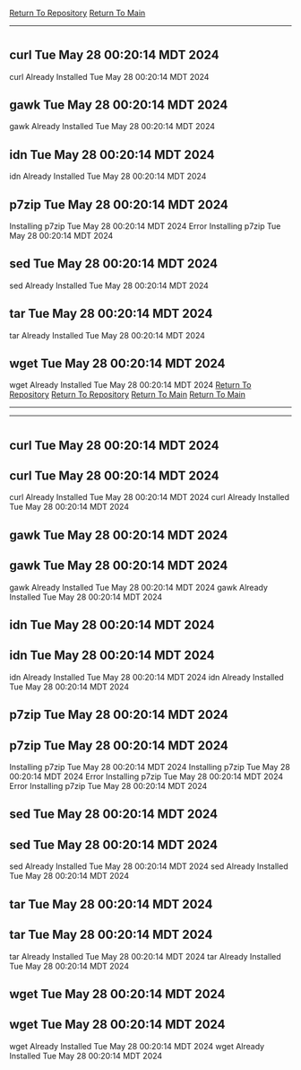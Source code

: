 [Return To Repository](https://github.com/DigitalWarrior/piholeparser/)
[Return To Main](https://github.com/DigitalWarrior/piholeparser/blob/master/RecentRunLogs/Mainlog.md)
____________________________________
# 
## curl Tue May 28 00:20:14 MDT 2024
curl Already Installed Tue May 28 00:20:14 MDT 2024
## gawk Tue May 28 00:20:14 MDT 2024
gawk Already Installed Tue May 28 00:20:14 MDT 2024
## idn Tue May 28 00:20:14 MDT 2024
idn Already Installed Tue May 28 00:20:14 MDT 2024
## p7zip Tue May 28 00:20:14 MDT 2024
Installing p7zip Tue May 28 00:20:14 MDT 2024
Error Installing p7zip Tue May 28 00:20:14 MDT 2024
## sed Tue May 28 00:20:14 MDT 2024
sed Already Installed Tue May 28 00:20:14 MDT 2024
## tar Tue May 28 00:20:14 MDT 2024
tar Already Installed Tue May 28 00:20:14 MDT 2024
## wget Tue May 28 00:20:14 MDT 2024
wget Already Installed Tue May 28 00:20:14 MDT 2024
[Return To Repository](https://github.com/DigitalWarrior/piholeparser/)
[Return To Repository](https://github.com/DigitalWarrior/piholeparser/)
[Return To Main](https://github.com/DigitalWarrior/piholeparser/blob/master/RecentRunLogs/Mainlog.md)
[Return To Main](https://github.com/DigitalWarrior/piholeparser/blob/master/RecentRunLogs/Mainlog.md)
____________________________________
____________________________________
# 
# 
## curl Tue May 28 00:20:14 MDT 2024
## curl Tue May 28 00:20:14 MDT 2024
curl Already Installed Tue May 28 00:20:14 MDT 2024
curl Already Installed Tue May 28 00:20:14 MDT 2024
## gawk Tue May 28 00:20:14 MDT 2024
## gawk Tue May 28 00:20:14 MDT 2024
gawk Already Installed Tue May 28 00:20:14 MDT 2024
gawk Already Installed Tue May 28 00:20:14 MDT 2024
## idn Tue May 28 00:20:14 MDT 2024
## idn Tue May 28 00:20:14 MDT 2024
idn Already Installed Tue May 28 00:20:14 MDT 2024
idn Already Installed Tue May 28 00:20:14 MDT 2024
## p7zip Tue May 28 00:20:14 MDT 2024
## p7zip Tue May 28 00:20:14 MDT 2024
Installing p7zip Tue May 28 00:20:14 MDT 2024
Installing p7zip Tue May 28 00:20:14 MDT 2024
Error Installing p7zip Tue May 28 00:20:14 MDT 2024
Error Installing p7zip Tue May 28 00:20:14 MDT 2024
## sed Tue May 28 00:20:14 MDT 2024
## sed Tue May 28 00:20:14 MDT 2024
sed Already Installed Tue May 28 00:20:14 MDT 2024
sed Already Installed Tue May 28 00:20:14 MDT 2024
## tar Tue May 28 00:20:14 MDT 2024
## tar Tue May 28 00:20:14 MDT 2024
tar Already Installed Tue May 28 00:20:14 MDT 2024
tar Already Installed Tue May 28 00:20:14 MDT 2024
## wget Tue May 28 00:20:14 MDT 2024
## wget Tue May 28 00:20:14 MDT 2024
wget Already Installed Tue May 28 00:20:14 MDT 2024
wget Already Installed Tue May 28 00:20:14 MDT 2024
